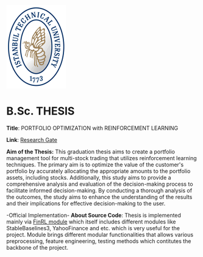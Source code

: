 ![Screenshot](itu_logo.png "ITU logo") 
# B.Sc. THESIS
**Title**: PORTFOLIO OPTIMIZATION with REINFORCEMENT LEARNING

**Link**: [Research Gate](https://www.researchgate.net/publication/374069161_PORTFOLIO_OPTIMIZATION_with_REINFORCEMENT_LEARNING)

**Aim of the Thesis:**
This graduation thesis aims to create a portfolio management tool for multi-stock trading that utilizes reinforcement learning techniques. The primary aim is to optimize the value of the customer's portfolio by accurately allocating the appropriate amounts to the portfolio assets, including stocks. Additionally, this study aims to provide a comprehensive analysis and evaluation of the decision-making process to facilitate informed decision-making. By conducting a thorough analysis of the outcomes, the study aims to enhance the understanding of the results and their implications for effective decision-making to the user.

-Official Implementation-
**About Source Code**:
Thesis is implemented mainly via [FinRL module](https://github.com/AI4Finance-Foundation/FinRL) which itself includes different modules like StableBaselines3, YahooFinance and etc. which is very useful for the project. Module brings different modular functionalities that allows various preprocessing, feature engineering, testing methods which contitutes the backbone of the project.
